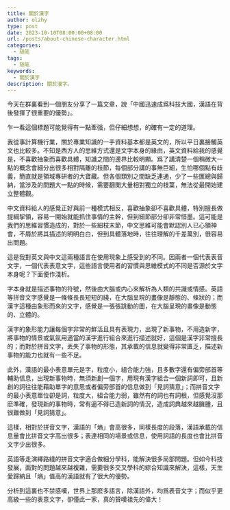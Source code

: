 ```yaml
---
title: 關於漢字
author: olzhy
type: post
date: 2023-10-10T08:00:00+08:00
url: /posts/about-chinese-character.html
categories:
  - 随笔
tags:
  - 随笔
keywords:
  - 關於漢字
description: 關於漢字。
---
```


今天在群裏看到一個朋友分享了一篇文章，說「中國迅速成爲科技大國，漢語在背後發揮了很重要的優勢」。

乍一看這個標題可能覺得有一點牽强，但仔細想想，的確有一定的道理。

我從事計算機行業，關於專業知識的一手資料基本都是英文的，所以平日裏接觸英文也比較多。不知是西方人的思維方式還是文字本身的緣由，英文資料給我的感覺是，不喜歡抽象而喜歡具體，知識之間的邊界比較明顯。爲了講清楚一個稍微大一點的概念會細分出很多相對隔離的枝節，每個部分講的事無巨細，生怕哪個點有歧義，簡直就是領域專研者的大寶藏。但各個類別之間缺乏連通，少了一些匯總與歸納，當涉及的問題大一點的時候，需要翻閲大量相對獨立的枝葉，無法從最開始建立整體觀。

中文資料給人的感覺正好與前一種模式相反，喜歡抽象卻不喜歡具體，特別擅長做提綱挈領，容易一開始就能抓住事情的主幹，但到細節部分卻非常惜墨。這可能是我們的思維習慣造成的，對於一些細枝末節，中文思維可能會默認別人已心領神會，不屑於將其描述的明明白白，但到具體落地時，往往理解的千差萬別，很容易出問題。

這是我對英文與中文這兩種語言在使用現象上感受到的不同。因兩者一個代表表音文字，一個代表表意文字，這些語言使用者的習慣與思維模式的不同是否源於文字本身呢？下面便作淺析。

字本身就是描述事物的符號，然後由大腦或内心來解析為人類的共識或情感。英語等拼音文字感覺是一條條長長短短的綫，在大腦呈現的畫像是靜態的、條狀的；而漢字這種由象形而來的文字，感覺是一張張跳動的圖，在大腦呈現的畫像是動態的、立體的。

漢字的象形能力讓每個字非常的鮮活且具有表現力，出現了新事物，不用造新字，將事物的情景或氣氛用適當的漢字進行組合來進行描述就好，這個是漢字非常擅長的；而對於拼音文字，丟失了事物的形態，其承載的信息就變得非常匱乏，描述新事物的能力也就有一些不足。

此外，漢語的最小表意單元是字，粒度小，組合能力強，且多數字還有偏旁部首等輔助信息，出現新事物時，無須新創一個字，用現有漢字組合一個新詞即可，且新創的詞往往能藉助單字的意思或者偏旁部首的信息做到「見詞猜意」；而拼音文字的最小表意單位卻是詞，粒度大，組合能力弱，雖然有的詞也有詞根，但感覺沒那麽準確，發現新的事物時，常有逼不得已造新詞的情況，造成詞典越來越臃腫，且很難做到「見詞猜意」。

這樣，相對於拼音文字，漢語的「熵」會高很多，同樣長度的段落，漢語承載的信息量會比拼音文字高出很多；表達相同的場景或信息，使用詞語的長度也會比拼音文字少出很多。

英語等走演繹路綫的拼音文字適合做細分學科，能解決很多局部問題。但如今科技發展，面對的問題越來越複雜，需要很多交叉學科的綜合知識來解決，這樣，天生愛歸納且「熵」值高的漢語就有了很大的優勢。

分析到這裏也不禁感嘆，世界上那麽多語言，除漢語外，均爲表音文字；而似乎更高級一些的表意文字，卻僅此一家，真的贊嘆祖先的偉大！
